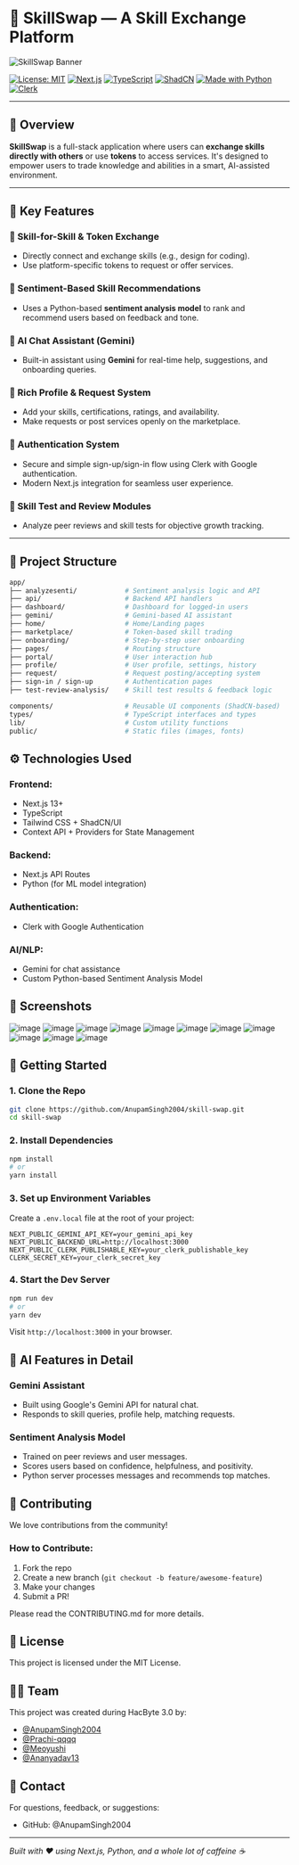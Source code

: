 # 🔁 SkillSwap — A Skill Exchange Platform

![SkillSwap Banner](./public/banner.png)

[![License: MIT](https://img.shields.io/badge/License-MIT-yellow.svg)](./LICENSE)
[![Next.js](https://img.shields.io/badge/Next.js-13+-000000?style=flat&logo=next.js)](https://nextjs.org/)
[![TypeScript](https://img.shields.io/badge/TypeScript-4.x-blue.svg)](https://www.typescriptlang.org/)
[![ShadCN](https://img.shields.io/badge/UI-ShadCN-lightgrey)](https://ui.shadcn.com/)
[![Made with Python](https://img.shields.io/badge/MachineLearning-Python-blue.svg)](https://www.python.org/)
[![Clerk](https://img.shields.io/badge/Auth-Clerk-purple)](https://clerk.com/)

---

## 📌 Overview

**SkillSwap** is a full-stack application where users can **exchange skills directly with others** or use **tokens** to access services. It's designed to empower users to trade knowledge and abilities in a smart, AI-assisted environment.

---

## 🌟 Key Features

### 🔄 Skill-for-Skill & Token Exchange
- Directly connect and exchange skills (e.g., design for coding).
- Use platform-specific tokens to request or offer services.

### 🧠 Sentiment-Based Skill Recommendations
- Uses a Python-based **sentiment analysis model** to rank and recommend users based on feedback and tone.

### 💬 AI Chat Assistant (Gemini)
- Built-in assistant using **Gemini** for real-time help, suggestions, and onboarding queries.

### 👤 Rich Profile & Request System
- Add your skills, certifications, ratings, and availability.
- Make requests or post services openly on the marketplace.

### 🔐 Authentication System
- Secure and simple sign-up/sign-in flow using Clerk with Google authentication.
- Modern Next.js integration for seamless user experience.

### 🧪 Skill Test and Review Modules
- Analyze peer reviews and skill tests for objective growth tracking.

---

## 📂 Project Structure

```bash
app/
├── analyzesenti/            # Sentiment analysis logic and API
├── api/                     # Backend API handlers
├── dashboard/               # Dashboard for logged-in users
├── gemini/                  # Gemini-based AI assistant
├── home/                    # Home/Landing pages
├── marketplace/             # Token-based skill trading
├── onboarding/              # Step-by-step user onboarding
├── pages/                   # Routing structure
├── portal/                  # User interaction hub
├── profile/                 # User profile, settings, history
├── request/                 # Request posting/accepting system
├── sign-in / sign-up        # Authentication pages
├── test-review-analysis/    # Skill test results & feedback logic

components/                  # Reusable UI components (ShadCN-based)
types/                       # TypeScript interfaces and types
lib/                         # Custom utility functions
public/                      # Static files (images, fonts)
```

## ⚙️ Technologies Used

### Frontend:
- Next.js 13+
- TypeScript
- Tailwind CSS + ShadCN/UI
- Context API + Providers for State Management

### Backend:
- Next.js API Routes
- Python (for ML model integration)

### Authentication:
- Clerk with Google Authentication

### AI/NLP:
- Gemini for chat assistance
- Custom Python-based Sentiment Analysis Model

## 📸 Screenshots

![image](https://github.com/user-attachments/assets/d4ca9e12-b7fc-4918-a9be-57d9b0bd4ca5)
![image](https://github.com/user-attachments/assets/e7fa101e-ed12-48bb-96a1-52a0d5dbcf70)
![image](https://github.com/user-attachments/assets/967517f1-a521-43df-891e-5aaa63c61e0f)
![image](https://github.com/user-attachments/assets/8e04766e-aac7-4463-a2e2-434873ead059)
![image](https://github.com/user-attachments/assets/bff513ff-261a-4ccd-a5ab-a93b3b0fafb3)
![image](https://github.com/user-attachments/assets/474d0ada-a690-49c5-9f3a-e233635a1334)
![image](https://github.com/user-attachments/assets/e35abca7-3d13-4719-af50-6796369196af)
![image](https://github.com/user-attachments/assets/36623abd-70a5-46d0-a0f2-f8e6569fa4e0)
![image](https://github.com/user-attachments/assets/033e3e3e-e90e-4cd5-ba1f-451fbd6f81f9)
![image](https://github.com/user-attachments/assets/fd341abf-2975-4e41-9441-c6679360f5d8)
![image](https://github.com/user-attachments/assets/97eba2c1-81c1-4492-84c1-d65918845735)


## 🚀 Getting Started

### 1. Clone the Repo

```bash
git clone https://github.com/AnupamSingh2004/skill-swap.git
cd skill-swap
```

### 2. Install Dependencies

```bash
npm install
# or
yarn install
```

### 3. Set up Environment Variables

Create a `.env.local` file at the root of your project:

```
NEXT_PUBLIC_GEMINI_API_KEY=your_gemini_api_key
NEXT_PUBLIC_BACKEND_URL=http://localhost:3000
NEXT_PUBLIC_CLERK_PUBLISHABLE_KEY=your_clerk_publishable_key
CLERK_SECRET_KEY=your_clerk_secret_key
```

### 4. Start the Dev Server

```bash
npm run dev
# or
yarn dev
```

Visit `http://localhost:3000` in your browser.

## 🧠 AI Features in Detail

### Gemini Assistant
- Built using Google's Gemini API for natural chat.
- Responds to skill queries, profile help, matching requests.

### Sentiment Analysis Model
- Trained on peer reviews and user messages.
- Scores users based on confidence, helpfulness, and positivity.
- Python server processes messages and recommends top matches.



## 🤝 Contributing

We love contributions from the community!

### How to Contribute:
1. Fork the repo
2. Create a new branch (`git checkout -b feature/awesome-feature`)
3. Make your changes
4. Submit a PR!

Please read the CONTRIBUTING.md for more details.

## 📄 License

This project is licensed under the MIT License.

## 👨‍💻 Team

This project was created during HacByte 3.0 by:
- [@AnupamSingh2004](https://github.com/AnupamSingh2004)
- [@Prachi-qqqq](https://github.com/Prachi-qqqq)
- [@Meoyushi](https://github.com/Meoyushi)
- [@Ananyadav13](https://github.com/Ananyadav13)

## 💬 Contact

For questions, feedback, or suggestions:
- GitHub: @AnupamSingh2004

---

*Built with ❤️ using Next.js, Python, and a whole lot of caffeine ☕*
